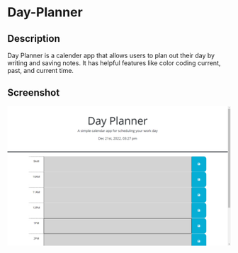 # Day-Planner

## Description

Day Planner is a calender app that allows users to plan out their day by writing and saving notes. It has helpful features like color coding current, past, and current time.

## Screenshot

<img src ="dayPlanner.png">
